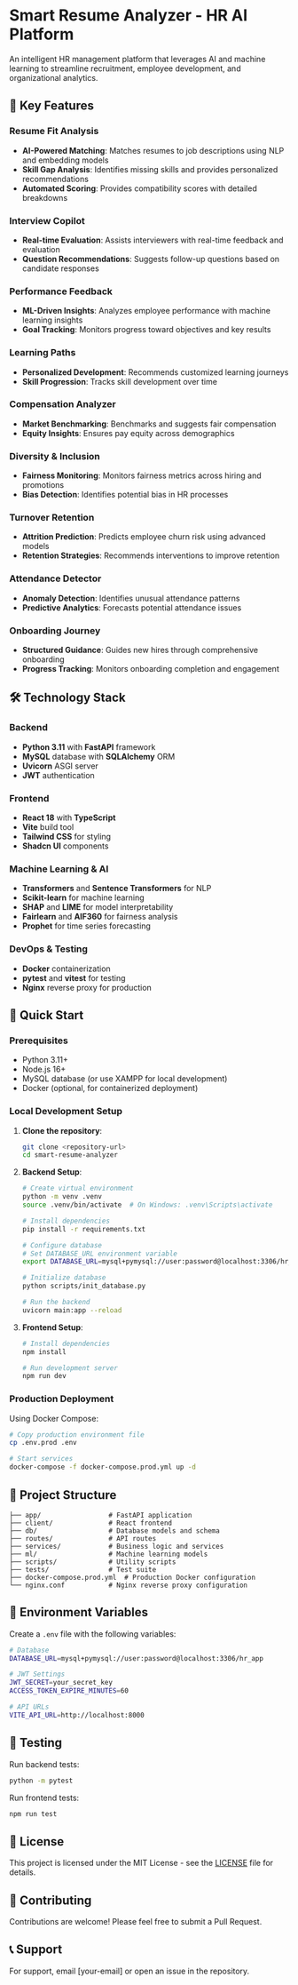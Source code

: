 # Smart Resume Analyzer - HR AI Platform

An intelligent HR management platform that leverages AI and machine learning to streamline recruitment, employee development, and organizational analytics.

## 🚀 Key Features

### Resume Fit Analysis
- **AI-Powered Matching**: Matches resumes to job descriptions using NLP and embedding models
- **Skill Gap Analysis**: Identifies missing skills and provides personalized recommendations
- **Automated Scoring**: Provides compatibility scores with detailed breakdowns

### Interview Copilot
- **Real-time Evaluation**: Assists interviewers with real-time feedback and evaluation
- **Question Recommendations**: Suggests follow-up questions based on candidate responses

### Performance Feedback
- **ML-Driven Insights**: Analyzes employee performance with machine learning insights
- **Goal Tracking**: Monitors progress toward objectives and key results

### Learning Paths
- **Personalized Development**: Recommends customized learning journeys
- **Skill Progression**: Tracks skill development over time

### Compensation Analyzer
- **Market Benchmarking**: Benchmarks and suggests fair compensation
- **Equity Insights**: Ensures pay equity across demographics

### Diversity & Inclusion
- **Fairness Monitoring**: Monitors fairness metrics across hiring and promotions
- **Bias Detection**: Identifies potential bias in HR processes

### Turnover Retention
- **Attrition Prediction**: Predicts employee churn risk using advanced models
- **Retention Strategies**: Recommends interventions to improve retention

### Attendance Detector
- **Anomaly Detection**: Identifies unusual attendance patterns
- **Predictive Analytics**: Forecasts potential attendance issues

### Onboarding Journey
- **Structured Guidance**: Guides new hires through comprehensive onboarding
- **Progress Tracking**: Monitors onboarding completion and engagement

## 🛠️ Technology Stack

### Backend
- **Python 3.11** with **FastAPI** framework
- **MySQL** database with **SQLAlchemy** ORM
- **Uvicorn** ASGI server
- **JWT** authentication

### Frontend
- **React 18** with **TypeScript**
- **Vite** build tool
- **Tailwind CSS** for styling
- **Shadcn UI** components

### Machine Learning & AI
- **Transformers** and **Sentence Transformers** for NLP
- **Scikit-learn** for machine learning
- **SHAP** and **LIME** for model interpretability
- **Fairlearn** and **AIF360** for fairness analysis
- **Prophet** for time series forecasting

### DevOps & Testing
- **Docker** containerization
- **pytest** and **vitest** for testing
- **Nginx** reverse proxy for production

## 🚀 Quick Start

### Prerequisites
- Python 3.11+
- Node.js 16+
- MySQL database (or use XAMPP for local development)
- Docker (optional, for containerized deployment)

### Local Development Setup

1. **Clone the repository**:
   ```bash
   git clone <repository-url>
   cd smart-resume-analyzer
   ```

2. **Backend Setup**:
   ```bash
   # Create virtual environment
   python -m venv .venv
   source .venv/bin/activate  # On Windows: .venv\Scripts\activate
   
   # Install dependencies
   pip install -r requirements.txt
   
   # Configure database
   # Set DATABASE_URL environment variable
   export DATABASE_URL=mysql+pymysql://user:password@localhost:3306/hr_app
   
   # Initialize database
   python scripts/init_database.py
   
   # Run the backend
   uvicorn main:app --reload
   ```

3. **Frontend Setup**:
   ```bash
   # Install dependencies
   npm install
   
   # Run development server
   npm run dev
   ```

### Production Deployment

Using Docker Compose:
```bash
# Copy production environment file
cp .env.prod .env

# Start services
docker-compose -f docker-compose.prod.yml up -d
```

## 📁 Project Structure

```
├── app/                 # FastAPI application
├── client/              # React frontend
├── db/                  # Database models and schema
├── routes/              # API routes
├── services/            # Business logic and services
├── ml/                  # Machine learning models
├── scripts/             # Utility scripts
├── tests/               # Test suite
├── docker-compose.prod.yml  # Production Docker configuration
└── nginx.conf           # Nginx reverse proxy configuration
```

## 🔧 Environment Variables

Create a `.env` file with the following variables:
```bash
# Database
DATABASE_URL=mysql+pymysql://user:password@localhost:3306/hr_app

# JWT Settings
JWT_SECRET=your_secret_key
ACCESS_TOKEN_EXPIRE_MINUTES=60

# API URLs
VITE_API_URL=http://localhost:8000
```

## 🧪 Testing

Run backend tests:
```bash
python -m pytest
```

Run frontend tests:
```bash
npm run test
```

## 📄 License

This project is licensed under the MIT License - see the [LICENSE](LICENSE) file for details.

## 🤝 Contributing

Contributions are welcome! Please feel free to submit a Pull Request.

## 📞 Support

For support, email [your-email] or open an issue in the repository.
